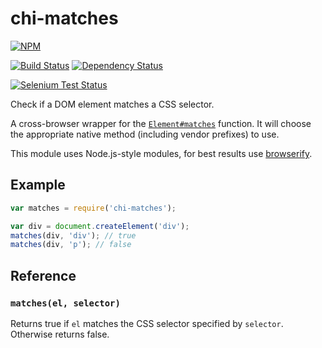# chi-matches

[![NPM](https://nodei.co/npm/chi-matches.png?compact=true)](https://nodei.co/npm/chi-matches/)

[![Build Status](https://drone.io/github.com/conradz/chi-matches/status.png)](https://drone.io/github.com/conradz/chi-matches/latest)
[![Dependency Status](https://gemnasium.com/conradz/chi-matches.png)](https://gemnasium.com/conradz/chi-matches)

[![Selenium Test Status](https://saucelabs.com/browser-matrix/chi-matches.svg)](https://saucelabs.com/u/chi-matches)

Check if a DOM element matches a CSS selector.

A cross-browser wrapper for the
[`Element#matches`](https://developer.mozilla.org/en-US/docs/Web/API/Element.matches)
function. It will choose the appropriate native method (including vendor
prefixes) to use.

This module uses Node.js-style modules, for best results use
[browserify](https://github.com/substack/node-browserify).

## Example

```js
var matches = require('chi-matches');

var div = document.createElement('div');
matches(div, 'div'); // true
matches(div, 'p'); // false
```

## Reference

### `matches(el, selector)`

Returns true if `el` matches the CSS selector specified by `selector`. Otherwise
returns false.
